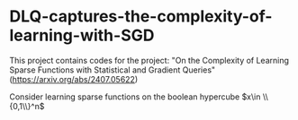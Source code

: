 # DLQ-captures-the-complexity-of-learning-with-SGD
This project contains codes for the project: "On the Complexity of Learning Sparse Functions with Statistical and Gradient Queries" (https://arxiv.org/abs/2407.05622)

Consider learning sparse functions on the boolean hypercube $x\in \\{0,1\\}^n$
